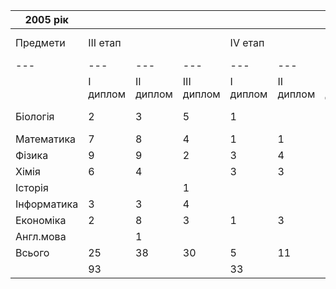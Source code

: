 |   2005 рік   |  |  |  |  |  |  |  |  |
| --- | --- | --- | --- | --- | --- | --- | --- | --- |
|   Предмети   |   III етап   |  |  |   IV етап   |  |  |   Міжнародні олімпіади   |  |
| --- | --- | --- | --- | --- | --- | --- | --- | --- |
|  |   I диплом   |   II диплом   |   III диплом   |   I диплом   |   II диплом   |   III диплом   |   Відбір МО   |   МО   |
|   Біологія   | 2 | 3 | 5 | 1 |  | 2 | 1 | Бронзова медаль |
|   Математика   | 7 | 8 | 4 | 1 | 1 | 4 |  |  |
|   Фізика   | 9 | 9 | 2 | 3 | 4 | 4 | 1 |  |
|   Хімія   | 6 | 4 |  | 3 | 3 | 4 |  |  |
|   Історія   |  |  | 1 |  |  |  |  |  |
|   Інформатика   | 3 | 3 | 4 |  |  |  |  |  |
|   Економіка   | 2 | 8 | 3 | 1 | 3 | 2 |  |  |
|   Англ.мова   |  | 1 |  |  |  | 1 |  |  |
|   Всього   |   25   |   38   |   30   |   5   |   11   |   17   |  |  |
|  |   93   |  |  |   33   |  |  |  |  |